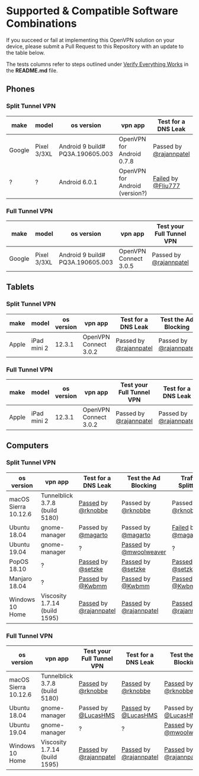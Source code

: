 # Supported & Compatible Software Combinations

If you succeed or fail at implementing this OpenVPN solution on your device, please submit a Pull Request to this Repository with an update to the table below.

The tests columns refer to steps outlined under [Verify Everything Works](https://github.com/rajannpatel/Pi-Hole-PiVPN-on-Google-Compute-Engine-Free-Tier-with-Full-Tunnel-and-Split-Tunnel-OpenVPN-Configs#verify-everything-works) in the **README.md** file.

## Phones

### Split Tunnel VPN

| make | model | os version | vpn app | Test for a DNS Leak | Test the Ad Blocking | Traffic Splitting |
| ---- | ----- | ---------- | ------- | ------------------- | -------------------- | ----------------- |
| Google | Pixel 3/3XL | Android 9 build# PQ3A.190605.003 | OpenVPN for Android 0.7.8 | Passed by [@rajannpatel](https://github.com/rajannpatel) | Passed by [@rajannpatel](https://github.com/rajannpatel) | Passed by [@rajannpatel](https://github.com/rajannpatel) |
| ? | ? | Android 6.0.1 | OpenVPN for Android (version?) | [Failed](https://github.com/rajannpatel/Pi-Hole-PiVPN-on-Google-Compute-Engine-Free-Tier-with-Full-Tunnel-and-Split-Tunnel-OpenVPN-Configs/issues/40) by [@Fliu777](https://github.com/Fliu777) | [Failed](https://github.com/rajannpatel/Pi-Hole-PiVPN-on-Google-Compute-Engine-Free-Tier-with-Full-Tunnel-and-Split-Tunnel-OpenVPN-Configs/issues/40) by [@Fliu777](https://github.com/Fliu777) | [Failed](https://github.com/rajannpatel/Pi-Hole-PiVPN-on-Google-Compute-Engine-Free-Tier-with-Full-Tunnel-and-Split-Tunnel-OpenVPN-Configs/issues/40) by [@Fliu777](https://github.com/Fliu777) |

### Full Tunnel VPN

| make | model | os version | vpn app | Test your Full Tunnel VPN | Test for a DNS Leak | Test the Ad Blocking |
| ---- | ----- | ---------- | ------- | ------------------------- | ------------------- | -------------------- |
| Google | Pixel 3/3XL | Android 9 build# PQ3A.190605.003 | OpenVPN Connect 3.0.5 | Passed by [@rajannpatel](https://github.com/rajannpatel) | Passed by [@rajannpatel](https://github.com/rajannpatel) | Passed by [@rajannpatel](https://github.com/rajannpatel) |

## Tablets

### Split Tunnel VPN

| make | model | os version | vpn app | Test for a DNS Leak | Test the Ad Blocking | Traffic Splitting |
| ---- | ----- | ---------- | ------- | ------------------- | -------------------- | ----------------- |
| Apple | iPad mini 2 | 12.3.1 | OpenVPN Connect 3.0.2 | Passed by [@rajannpatel](https://github.com/rajannpatel) | Passed by [@rajannpatel](https://github.com/rajannpatel) | Passed by [@rajannpatel](https://github.com/rajannpatel) |

### Full Tunnel VPN

| make | model | os version | vpn app | Test your Full Tunnel VPN | Test for a DNS Leak | Test the Ad Blocking |
| ---- | ----- | ---------- | ------- | ------------------------- | ------------------- | -------------------- |
| Apple | iPad mini 2 | 12.3.1 | OpenVPN Connect 3.0.2 | Passed by [@rajannpatel](https://github.com/rajannpatel) | Passed by [@rajannpatel](https://github.com/rajannpatel) | Passed by [@rajannpatel](https://github.com/rajannpatel) |

## Computers

### Split Tunnel VPN

| os version | vpn app | Test for a DNS Leak | Test the Ad Blocking | Traffic Splitting |
| ---------- | ------- | ------------------- | -------------------- | ----------------- |
| macOS Sierra 10.12.6 | Tunnelblick 3.7.8 (build 5180) | [Passed](https://github.com/rajannpatel/Pi-Hole-PiVPN-on-Google-Compute-Engine-Free-Tier-with-Full-Tunnel-and-Split-Tunnel-OpenVPN-Configs/issues/10#issuecomment-450702300) by [@rknobbe](https://github.com/rknobbe) | Passed by [@rknobbe](https://github.com/rknobbe) | Passed by [@rknobbe](https://github.com/rknobbe) |
| Ubuntu 18.04 | gnome-manager | Passed by [@magarto](https://github.com/magarto) | Passed by [@magarto](https://github.com/magarto) | [Failed](https://github.com/rajannpatel/Pi-Hole-PiVPN-on-Google-Compute-Engine-Free-Tier-with-Full-Tunnel-and-Split-Tunnel-OpenVPN-Configs/issues/16) by [@magarto](https://github.com/magarto) |
| Ubuntu 19.04 | gnome-manager | ? | [Passed](https://www.reddit.com/r/pihole/comments/bia2bv/started_long_term_traveling_and_didnt_set_up_vpn/em0y3do/) by [@mwoolweaver](https://www.reddit.com/user/mwoolweaver/) | ? |
| PopOS 18.10 | ? | [Passed](https://github.com/rajannpatel/Pi-Hole-PiVPN-on-Google-Compute-Engine-Free-Tier-with-Full-Tunnel-and-Split-Tunnel-OpenVPN-Configs/issues/16#issuecomment-487386686) by [@setzke](https://github.com/setzke) | [Passed](https://github.com/rajannpatel/Pi-Hole-PiVPN-on-Google-Compute-Engine-Free-Tier-with-Full-Tunnel-and-Split-Tunnel-OpenVPN-Configs/issues/16#issuecomment-487386686) by [@setzke](https://github.com/setzke) | [Passed](https://github.com/rajannpatel/Pi-Hole-PiVPN-on-Google-Compute-Engine-Free-Tier-with-Full-Tunnel-and-Split-Tunnel-OpenVPN-Configs/issues/16#issuecomment-487386686) by [@setzke](https://github.com/setzke) |
| Manjaro 18.04 | ? | [Passed](https://github.com/rajannpatel/Pi-Hole-PiVPN-on-Google-Compute-Engine-Free-Tier-with-Full-Tunnel-and-Split-Tunnel-OpenVPN-Configs/issues/16#issuecomment-491597505) by [@Kwbmm](https://github.com/Kwbmm) | [Passed](https://github.com/rajannpatel/Pi-Hole-PiVPN-on-Google-Compute-Engine-Free-Tier-with-Full-Tunnel-and-Split-Tunnel-OpenVPN-Configs/issues/16#issuecomment-491597505) by [@Kwbmm](https://github.com/Kwbmm) | [Passed](https://github.com/rajannpatel/Pi-Hole-PiVPN-on-Google-Compute-Engine-Free-Tier-with-Full-Tunnel-and-Split-Tunnel-OpenVPN-Configs/issues/16#issuecomment-491597505) by [@Kwbmm](https://github.com/Kwbmm) |
| Windows 10 Home | Viscosity 1.7.14 (build 1595) | [Passed](https://github.com/rajannpatel/Pi-Hole-PiVPN-on-Google-Compute-Engine-Free-Tier-with-Full-Tunnel-and-Split-Tunnel-OpenVPN-Configs/issues/18#issuecomment-456246284) by [@rajannpatel](https://github.com/rajannpatel) | [Passed](https://github.com/rajannpatel/Pi-Hole-PiVPN-on-Google-Compute-Engine-Free-Tier-with-Full-Tunnel-and-Split-Tunnel-OpenVPN-Configs/issues/18#issuecomment-456246284) by [@rajannpatel](https://github.com/rajannpatel) | [Passed](https://github.com/rajannpatel/Pi-Hole-PiVPN-on-Google-Compute-Engine-Free-Tier-with-Full-Tunnel-and-Split-Tunnel-OpenVPN-Configs/issues/18#issuecomment-456246284) by [@rajannpatel](https://github.com/rajannpatel) |

### Full Tunnel VPN

| os version | vpn app | Test your Full Tunnel VPN | Test for a DNS Leak | Test the Ad Blocking |
| ---------- | ------- | ------------------------- | ------------------- | -------------------- |
| macOS Sierra 10.12.6 | Tunnelblick 3.7.8 (build 5180) | [Passed](https://github.com/rajannpatel/Pi-Hole-PiVPN-on-Google-Compute-Engine-Free-Tier-with-Full-Tunnel-and-Split-Tunnel-OpenVPN-Configs/issues/10#issuecomment-450702300) by [@rknobbe](https://github.com/rknobbe) | [Passed](https://github.com/rajannpatel/Pi-Hole-PiVPN-on-Google-Compute-Engine-Free-Tier-with-Full-Tunnel-and-Split-Tunnel-OpenVPN-Configs/issues/22) by [@rknobbe](https://github.com/rknobbe) | [Passed](https://github.com/rajannpatel/Pi-Hole-PiVPN-on-Google-Compute-Engine-Free-Tier-with-Full-Tunnel-and-Split-Tunnel-OpenVPN-Configs/issues/22) by [@rknobbe](https://github.com/rknobbe) |
| Ubuntu 18.04 | gnome-manager | Passed by [@LucasHMS](https://github.com/LucasHMS) | [Passed](https://github.com/rajannpatel/Pi-Hole-PiVPN-on-Google-Compute-Engine-Free-Tier-with-Full-Tunnel-and-Split-Tunnel-OpenVPN-Configs/issues/22) by [@LucasHMS](https://github.com/LucasHMS) | Passed by [@LucasHMS](https://github.com/LucasHMS) |
| Ubuntu 19.04 | gnome-manager | ? | ? | [Passed](https://www.reddit.com/r/pihole/comments/bia2bv/started_long_term_traveling_and_didnt_set_up_vpn/em0y3do/) by [@mwoolweaver](https://www.reddit.com/user/mwoolweaver/) |
| Windows 10 Home | Viscosity 1.7.14 (build 1595) | [Passed](https://github.com/rajannpatel/Pi-Hole-PiVPN-on-Google-Compute-Engine-Free-Tier-with-Full-Tunnel-and-Split-Tunnel-OpenVPN-Configs/issues/18#issue-399133505) by [@rajannpatel](https://github.com/rajannpatel) | [Passed](https://github.com/rajannpatel/Pi-Hole-PiVPN-on-Google-Compute-Engine-Free-Tier-with-Full-Tunnel-and-Split-Tunnel-OpenVPN-Configs/issues/18#issue-399133505) by [@rajannpatel](https://github.com/rajannpatel) | [Passed](https://github.com/rajannpatel/Pi-Hole-PiVPN-on-Google-Compute-Engine-Free-Tier-with-Full-Tunnel-and-Split-Tunnel-OpenVPN-Configs/issues/18#issue-399133505) by [@rajannpatel](https://github.com/rajannpatel) |